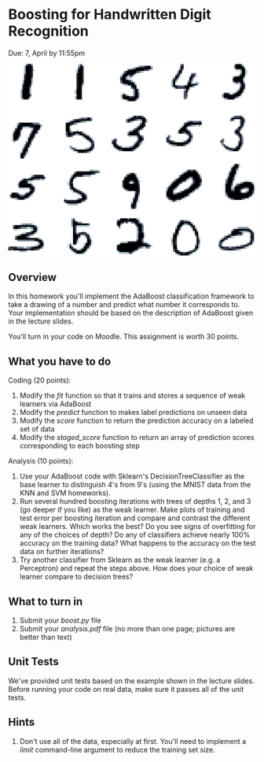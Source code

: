 Boosting for Handwritten Digit Recognition 
=

Due: 7, April by 11:55pm

![Samples of Handwritten Digits](mnist.png "MNIST Digits")

Overview
--------

In this homework you'll implement the AdaBoost classification
framework to take a drawing of a number and predict what number it
corresponds to.  Your implementation should be based on the description 
of AdaBoost given in the lecture slides.  

You'll turn in your code on Moodle.  This assignment is worth 30
points.

What you have to do
----

Coding (20 points):

1.  Modify the _fit_ function so that it trains and stores a sequence of weak learners via AdaBoost  
1.  Modify the _predict_ function to makes label predictions on unseen data 
1.  Modify the _score_ function to return the prediction accuracy on a labeled set of data 
1.  Modify the *staged_score* function to return an array of prediction scores corresponding to each boosting step 

Analysis (10 points):

1.  Use your AdaBoost code with Sklearn's DecisionTreeClassifier as the base learner to distinguish 4's from 9's (using the MNIST data from the KNN and SVM homeworks). 
1.  Run several hundred boosting iterations with trees of depths 1, 2, and 3 (go deeper if you like) as the weak learner.  Make plots of training and test error per boosting iteration and compare and contrast the different weak learners.  Which works the best?  Do you see signs of overfitting for any of the choices of depth?  Do any of classifiers achieve nearly 100% accuracy on the training data?  What happens to the accuracy on the test data on further iterations?    
1.  Try another classifier from Sklearn as the weak learner (e.g. a Perceptron) and repeat the steps above.  How does your choice of weak learner compare to decision trees?  

What to turn in
-

1.  Submit your _boost.py_ file
1.  Submit your _analysis.pdf_ file (no more than one page; pictures
    are better than text)

Unit Tests
-

We've provided unit tests based on the example shown in the lecture slides. 
  Before running your code on real data, make sure it passes
all of the unit tests.

 
Hints
-

1.  Don't use all of the data, especially at first.  You'll need to implement a _limit_ command-line argument to reduce the training set size. 
